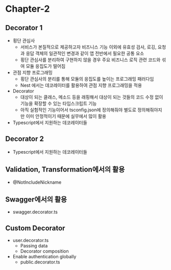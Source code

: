 # Chapter-2

## Decorator 1

- 횡단 관심사
  - 서비스가 본질적으로 제공하고자 비즈니스 기능 이외에 유효성 검사, 로깅, 요청과 응답 객체의 일관적인 변경과 같이 앱 전반에서 필요한 공통 요소
  - 횡단 관심사를 분리하여 구현하지 않을 경우 주요 비즈니스 로직 관련 코드와 섞여 모듈 응집도가 떨어짐
- 관점 지향 프로그래밍
  - 횡단 관심사의 분리를 통해 모듈의 응집도를 높이는 프로그래밍 패러다임
  - Nest 에서는 데코레이터를 활용하여 관점 지향 프로그래밍을 적용
- Decorator
  - 대상이 되는 클래스, 메소드 등을 래핑해서 대상이 되는 것들의 코드 수정 없이 기능을 확장할 수 있는 타입스크립트 기능
  - 아직 실험적인 기능이어서 tsconfig.json에 정의해줘야 별도로 정의해줘야지만 이미 안정적이기 때문에 실무에서 많이 활용
- Typescript에서 지원하는 데코레이터들

## Decorator 2

- Typescript에서 지원하는 데코레이터들

## Validation, Transformation에서의 활용

- @NotIncludeNickname

## Swagger에서의 활용

- swagger.decorator.ts

## Custom Decorator

- user.decorator.ts
  - Passing data
  - Decorator composition
- Enable authentication globally
  - public.decorator.ts
